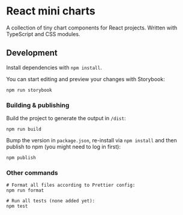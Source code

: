 # React mini charts

A collection of tiny chart components for React projects. Written with TypeScript and CSS modules.

## Development

Install dependencies with `npm install`.

You can start editing and preview your changes with Storybook:

```shell
npm run storybook
```

### Building & publishing

Build the project to generate the output in `/dist`:

```shell
npm run build
```

Bump the version in `package.json`, re-install via `npm install` and then publish to npm (you might need to log in first):

```shell
npm publish
```

### Other commands

```shell
# Format all files according to Prettier config:
npm run format

# Run all tests (none added yet):
npm test
```
